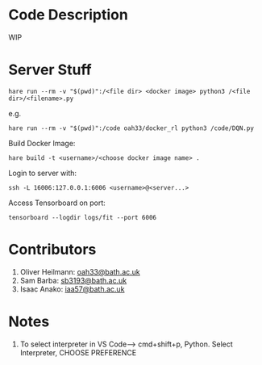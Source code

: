 # Code Description
WIP

# Server Stuff
```text
hare run --rm -v "$(pwd)":/<file dir> <docker image> python3 /<file dir>/<filename>.py
```

e.g. 
```text
hare run --rm -v "$(pwd)":/code oah33/docker_rl python3 /code/DQN.py
```

Build Docker Image:
```text
hare build -t <username>/<choose docker image name> . 
```

Login to server with:
```text
ssh -L 16006:127.0.0.1:6006 <username>@<server...>
```

Access Tensorboard on port:
```text
tensorboard --logdir logs/fit --port 6006
```


# Contributors
1) Oliver Heilmann: oah33@bath.ac.uk
2) Sam Barba: sb3193@bath.ac.uk
3) Isaac Anako: iaa57@bath.ac.uk

# Notes
1) To select interpreter in VS Code--> cmd+shift+p, Python. Select Interpreter, CHOOSE PREFERENCE
